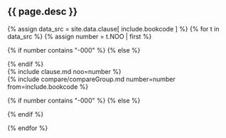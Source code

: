 {{ page.desc }}
--------------------

{% assign data_src = site.data.clause[ include.bookcode ] %}
{% for t in data_src %}
{% assign number = t.NOO | first %}

{% if number contains "-000" %}
{% else %}
<div id="{{number}}" class="compare-set">
{% endif %}

<div class="compare-source" markdown="1">
{% include clause.md noo=number %}
</div>

<div class="compare-targets" markdown="1">
{% include compare/compareGroup.md number=number from=include.bookcode %}
</div>

{% if number contains "-000" %}
{% else %}
</div>

{% endif %}

{% endfor %}
